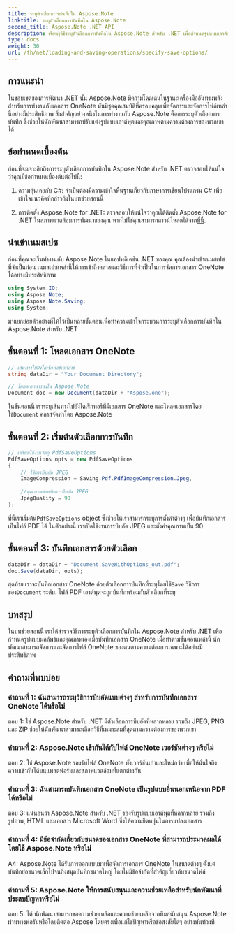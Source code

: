 ```yaml
---
title: ระบุตัวเลือกการบันทึกใน Aspose.Note
linktitle: ระบุตัวเลือกการบันทึกใน Aspose.Note
second_title: Aspose.Note .NET API
description: เรียนรู้วิธีระบุตัวเลือกการบันทึกใน Aspose.Note สำหรับ .NET เพื่อกำหนดรูปแบบเอาต์พุตและคุณภาพของเอกสาร OneNote เอง
type: docs
weight: 30
url: /th/net/loading-and-saving-operations/specify-save-options/
---
```

## การแนะนำ

ในขอบเขตของการพัฒนา .NET นั้น Aspose.Note มีความโดดเด่นในฐานะเครื่องมืออันทรงพลังสำหรับการทำงานกับเอกสาร OneNote มันมีชุดคุณสมบัติที่ครอบคลุมเพื่อจัดการและจัดการไฟล์เหล่านี้อย่างมีประสิทธิภาพ สิ่งสำคัญอย่างหนึ่งในการทำงานกับ Aspose.Note คือการระบุตัวเลือกการบันทึก ซึ่งช่วยให้นักพัฒนาสามารถปรับแต่งรูปแบบเอาต์พุตและคุณภาพตามความต้องการของพวกเขาได้

## ข้อกำหนดเบื้องต้น

ก่อนที่จะเจาะลึกถึงการระบุตัวเลือกการบันทึกใน Aspose.Note สำหรับ .NET ตรวจสอบให้แน่ใจว่าคุณมีข้อกำหนดเบื้องต้นต่อไปนี้:

1. ความคุ้นเคยกับ C#: จำเป็นต้องมีความเข้าใจพื้นฐานเกี่ยวกับภาษาการเขียนโปรแกรม C# เพื่อเข้าใจแนวคิดที่กล่าวถึงในบทช่วยสอนนี้
   
2.  การติดตั้ง Aspose.Note for .NET: ตรวจสอบให้แน่ใจว่าคุณได้ติดตั้ง Aspose.Note for .NET ในสภาพแวดล้อมการพัฒนาของคุณ หากไม่ใช่คุณสามารถดาวน์โหลดได้จาก[ที่นี่](https://releases.aspose.com/note/net/).

## นำเข้าเนมสเปซ

ก่อนที่คุณจะเริ่มทำงานกับ Aspose.Note ในแอปพลิเคชัน .NET ของคุณ คุณต้องนำเข้าเนมสเปซที่จำเป็นก่อน เนมสเปซเหล่านี้ให้การเข้าถึงคลาสและวิธีการที่จำเป็นในการจัดการเอกสาร OneNote ได้อย่างมีประสิทธิภาพ

```csharp
using System.IO;
using Aspose.Note;
using Aspose.Note.Saving;
using System;
```

มาแยกย่อยตัวอย่างที่ให้ไว้เป็นหลายขั้นตอนเพื่อทำความเข้าใจกระบวนการระบุตัวเลือกการบันทึกใน Aspose.Note สำหรับ .NET

## ขั้นตอนที่ 1: โหลดเอกสาร OneNote

```csharp
// เส้นทางไปยังไดเร็กทอรีเอกสาร
string dataDir = "Your Document Directory";

// โหลดเอกสารลงใน Aspose.Note
Document doc = new Document(dataDir + "Aspose.one");
```

 ในขั้นตอนนี้ เราระบุเส้นทางไปยังไดเร็กทอรีที่มีเอกสาร OneNote และโหลดเอกสารโดยใช้`Document` คลาสจัดทำโดย Aspose.Note

## ขั้นตอนที่ 2: เริ่มต้นตัวเลือกการบันทึก

```csharp
// เตรียมใช้งานวัตถุ PdfSaveOptions
PdfSaveOptions opts = new PdfSaveOptions
{
    // ใช้การบีบอัด JPEG
    ImageCompression = Saving.Pdf.PdfImageCompression.Jpeg,
    
    //คุณภาพสำหรับการบีบอัด JPEG
    JpegQuality = 90
};
```

 ที่นี่เราเริ่มต้น`PdfSaveOptions` object ซึ่งช่วยให้เราสามารถระบุการตั้งค่าต่างๆ เพื่อบันทึกเอกสารเป็นไฟล์ PDF ได้ ในตัวอย่างนี้ เราเปิดใช้งานการบีบอัด JPEG และตั้งค่าคุณภาพเป็น 90

## ขั้นตอนที่ 3: บันทึกเอกสารด้วยตัวเลือก

```csharp
dataDir = dataDir + "Document.SaveWithOptions_out.pdf";
doc.Save(dataDir, opts);
```

 สุดท้าย เราจะบันทึกเอกสาร OneNote ด้วยตัวเลือกการบันทึกที่ระบุโดยใช้`Save` วิธีการของ`Document` ระดับ. ไฟล์ PDF เอาต์พุตจะถูกบันทึกพร้อมกับตัวเลือกที่ระบุ

## บทสรุป

ในบทช่วยสอนนี้ เราได้สำรวจวิธีการระบุตัวเลือกการบันทึกใน Aspose.Note สำหรับ .NET เพื่อกำหนดรูปแบบผลลัพธ์และคุณภาพเองเมื่อบันทึกเอกสาร OneNote เมื่อทำตามขั้นตอนเหล่านี้ นักพัฒนาสามารถจัดการและจัดการไฟล์ OneNote ของตนตามความต้องการเฉพาะได้อย่างมีประสิทธิภาพ

## คำถามที่พบบ่อย

### คำถามที่ 1: ฉันสามารถระบุวิธีการบีบอัดแบบต่างๆ สำหรับการบันทึกเอกสาร OneNote ได้หรือไม่

ตอบ 1: ใช่ Aspose.Note สำหรับ .NET มีตัวเลือกการบีบอัดที่หลากหลาย รวมถึง JPEG, PNG และ ZIP ช่วยให้นักพัฒนาสามารถเลือกวิธีที่เหมาะสมที่สุดตามความต้องการของพวกเขา

### คำถามที่ 2: Aspose.Note เข้ากันได้กับไฟล์ OneNote เวอร์ชันต่างๆ หรือไม่

ตอบ 2: ใช่ Aspose.Note รองรับไฟล์ OneNote ทั้งเวอร์ชันเก่าและใหม่กว่า เพื่อให้มั่นใจถึงความเข้ากันได้บนแพลตฟอร์มและสภาพแวดล้อมที่แตกต่างกัน

### คำถามที่ 3: ฉันสามารถบันทึกเอกสาร OneNote เป็นรูปแบบอื่นนอกเหนือจาก PDF ได้หรือไม่

ตอบ 3: แน่นอนว่า Aspose.Note สำหรับ .NET รองรับรูปแบบเอาต์พุตที่หลากหลาย รวมถึงรูปภาพ, HTML และเอกสาร Microsoft Word ซึ่งให้ความยืดหยุ่นในการแปลงเอกสาร

### คำถามที่ 4: มีข้อจำกัดเกี่ยวกับขนาดของเอกสาร OneNote ที่สามารถประมวลผลได้โดยใช้ Aspose.Note หรือไม่

A4: Aspose.Note ได้รับการออกแบบมาเพื่อจัดการเอกสาร OneNote ในขนาดต่างๆ ตั้งแต่บันทึกย่อขนาดเล็กไปจนถึงสมุดบันทึกขนาดใหญ่ โดยไม่มีข้อจำกัดที่สำคัญเกี่ยวกับขนาดไฟล์

### คำถามที่ 5: Aspose.Note ให้การสนับสนุนและความช่วยเหลือสำหรับนักพัฒนาที่ประสบปัญหาหรือไม่

ตอบ 5: ได้ นักพัฒนาสามารถขอความช่วยเหลือและความช่วยเหลือจากทีมสนับสนุน Aspose.Note ผ่านทางฟอรัมหรือโดยติดต่อ Aspose โดยตรงเพื่อแก้ไขปัญหาหรือข้อสงสัยใดๆ อย่างทันท่วงที